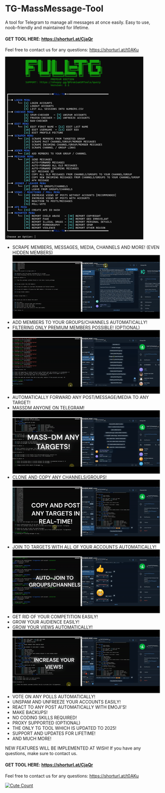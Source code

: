 # TG-MassMessage-Tool
A tool for Telegram to manage all messages at once easily. Easy to use, noob-friendly and maintained for lifetime.

#### GET TOOL HERE: https://shorturl.at/CjaQr

Feel free to contact us for any questions: https://shorturl.at/t0AKu

<img src='UI1.png' width='450'>

- SCRAPE MEMBERS, MESSAGES, MEDIA, CHANNELS AND MORE! (EVEN HIDDEN MEMBERS)
![](scrap.gif)
- ADD MEMBERS TO YOUR GROUPS/CHANNELS AUTOMATICALLY!
- FILTERING ONLY PREMIUM MEMBERS POSSIBLE! (OPTIONAL)
![](add.gif)
- AUTOMATICALLY FORWARD ANY POST/MESSAGE/MEDIA TO ANY TARGET!
- MASSDM ANYONE ON TELEGRAM!
![](mass.gif)
- CLONE AND COPY ANY CHANNELS/GROUPS!
![](copy.gif)
- JOIN TO TARGETS WITH ALL OF YOUR ACCOUNTS AUTOMATICALLY!
![](join.gif)
- GET RID OF YOUR COMPETITION EASILY!
- GROW YOUR AUDIENCE EASILY!
- GROW YOUR VIEWS AUTOMATICALLY!
![](view_post.gif)
- VOTE ON ANY POLLS AUTOMATICALLY!
- UNSPAM AND UNFREEZE YOUR ACCOUNTS EASILY!
- REACT TO ANY POST AUTOMATICALLY WITH EMOJI'S!
- MAKE BACKUPS!
- NO CODING SKILLS REQUIRED!
- PROXY SUPPORTED (OPTIONAL)
- THE ONLY TG TOOL WHICH IS UPDATED TO 2025!
- SUPPORT AND UPDATES FOR LIFETIME!
- AND MUCH MORE!

NEW FEATURES WILL BE IMPLEMENTED AT WISH!
If you have any questions, make sure to contact us.

#### GET TOOL HERE: https://shorturl.at/CjaQr

Feel free to contact us for any questions: https://shorturl.at/t0AKu

<a href="https://github.com/Telegram-Bulk-Message/TG-MassMessage-Tool"><img alt="Cute Count" src="https://count.getloli.com/get/@TssamG?theme=asoul" /></a>

